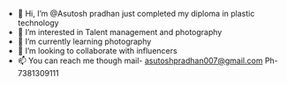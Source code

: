- 👋 Hi, I’m @Asutosh pradhan just completed my diploma in plastic technology
- 👀 I’m interested in Talent management and photography
- 🌱 I’m currently learning photography
- 💞️ I’m looking to collaborate with influencers
- 📫 You can reach me though mail- asutoshpradhan007@gmail.com
      Ph- 7381309111

<!---
Asutosh26/Asutosh26 is a ✨ special ✨ repository because its `README.md` (this file) appears on your GitHub profile.
You can click the Preview link to take a look at your changes.
--->
